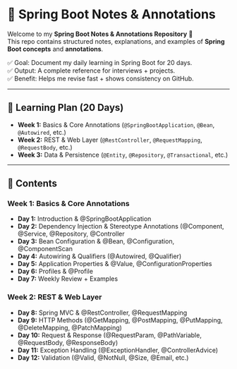 # 📘 Spring Boot Notes & Annotations

Welcome to my **Spring Boot Notes & Annotations Repository** 🚀  
This repo contains structured notes, explanations, and examples of **Spring Boot concepts** and **annotations**.

✅ Goal: Document my daily learning in Spring Boot for 20 days.  
✅ Output: A complete reference for interviews + projects.  
✅ Benefit: Helps me revise fast + shows consistency on GitHub.  

---

## 📅 Learning Plan (20 Days)

- **Week 1:** Basics & Core Annotations (`@SpringBootApplication`, `@Bean`, `@Autowired`, etc.)
- **Week 2:** REST & Web Layer (`@RestController`, `@RequestMapping`, `@RequestBody`, etc.)
- **Week 3:** Data & Persistence (`@Entity`, `@Repository`, `@Transactional`, etc.)

---

## 📂 Contents
### Week 1: Basics & Core Annotations

- **Day 1:** Introduction & @SpringBootApplication
- **Day 2:** Dependency Injection & Stereotype Annotations (@Component, @Service, @Repository, @Controller
- **Day 3:** Bean Configuration & @Bean, @Configuration, @ComponentScan
- **Day 4:** Autowiring & Qualifiers (@Autowired, @Qualifier)
- **Day 5:** Application Properties & @Value, @ConfigurationProperties
- **Day 6:** Profiles & @Profile
- **Day 7:** Weekly Review + Examples

### Week 2: REST & Web Layer

- **Day 8:** Spring MVC & @RestController, @RequestMapping
- **Day 9:** HTTP Methods (@GetMapping, @PostMapping, @PutMapping, @DeleteMapping, @PatchMapping)
- **Day 10:** Request & Response (@RequestParam, @PathVariable, @RequestBody, @ResponseBody)
- **Day 11:** Exception Handling (@ExceptionHandler, @ControllerAdvice)
- **Day 12:** Validation (@Valid, @NotNull, @Size, @Email, etc.)
